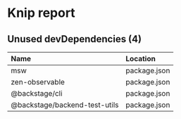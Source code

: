 # Knip report

## Unused devDependencies (4)

| Name                          | Location     |
|:------------------------------|:-------------|
| msw                           | package.json |
| zen-observable                | package.json |
| @backstage/cli                | package.json |
| @backstage/backend-test-utils | package.json |


